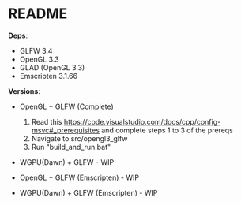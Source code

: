 # README

**Deps**:

- GLFW 3.4
- OpenGL 3.3
- GLAD (OpenGL 3.3)
- Emscripten 3.1.66

**Versions**:

- OpenGL + GLFW (Complete)
    1. Read this <https://code.visualstudio.com/docs/cpp/config-msvc#_prerequisites> and complete steps 1 to 3 of the prereqs
    2. Navigate to src/opengl3_glfw
    3. Run "build_and_run.bat"

- WGPU(Dawn) + GLFW  - WIP

- OpenGL + GLFW (Emscripten) - WIP

- WGPU(Dawn) + GLFW (Emscripten) - WIP
